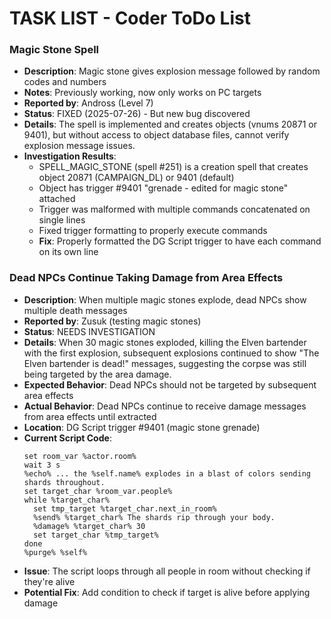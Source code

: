 # TASK LIST - Coder ToDo List


### Magic Stone Spell
- **Description**: Magic stone gives explosion message followed by random codes and numbers
- **Notes**: Previously working, now only works on PC targets
- **Reported by**: Andross (Level 7)
- **Status**: FIXED (2025-07-26) - But new bug discovered
- **Details**: The spell is implemented and creates objects (vnums 20871 or 9401), but without access to object database files, cannot verify explosion message issues.
- **Investigation Results**: 
  - SPELL_MAGIC_STONE (spell #251) is a creation spell that creates object 20871 (CAMPAIGN_DL) or 9401 (default)
  - Object has trigger #9401 "grenade - edited for magic stone" attached
  - Trigger was malformed with multiple commands concatenated on single lines
  - Fixed trigger formatting to properly execute commands
  - **Fix**: Properly formatted the DG Script trigger to have each command on its own line

### Dead NPCs Continue Taking Damage from Area Effects
- **Description**: When multiple magic stones explode, dead NPCs show multiple death messages
- **Reported by**: Zusuk (testing magic stones)
- **Status**: NEEDS INVESTIGATION
- **Details**: When 30 magic stones exploded, killing the Elven bartender with the first explosion, subsequent explosions continued to show "The Elven bartender is dead!" messages, suggesting the corpse was still being targeted by the area damage.
- **Expected Behavior**: Dead NPCs should not be targeted by subsequent area effects
- **Actual Behavior**: Dead NPCs continue to receive damage messages from area effects until extracted
- **Location**: DG Script trigger #9401 (magic stone grenade)
- **Current Script Code**:
  ```
  set room_var %actor.room%
  wait 3 s
  %echo% ... the %self.name% explodes in a blast of colors sending shards throughout.
  set target_char %room_var.people%
  while %target_char%
    set tmp_target %target_char.next_in_room%
    %send% %target_char% The shards rip through your body.
    %damage% %target_char% 30
    set target_char %tmp_target%
  done
  %purge% %self%
  ```
- **Issue**: The script loops through all people in room without checking if they're alive
- **Potential Fix**: Add condition to check if target is alive before applying damage



